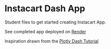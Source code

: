 # Instacart Dash App

Student files to get started creating Instacart App.

See completed app deployed on [Render](https://instacart-orders-by-hour-day.onrender.com/)

Inspiration drawn from the [Plotly Dash Tutorial](https://dash.plotly.com/tutorial)
